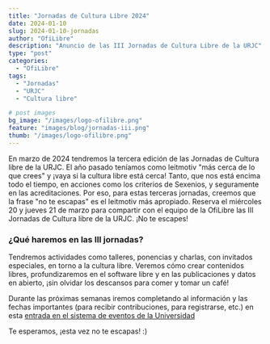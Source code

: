 ```yaml
---
title: "Jornadas de Cultura Libre 2024"
date: 2024-01-10
slug: 2024-01-10-jornadas
author: "OfiLibre"
description: "Anuncio de las III Jornadas de Cultura Libre de la URJC"
type: "post"
categories:
  - "OfiLibre"
tags:
  - "Jornadas"
  - "URJC"
  - "Cultura libre"

# post images 
bg_image: "/images/logo-ofilibre.png"
feature: "images/blog/jornadas-iii.png"
thumb: "/images/logo-ofilibre.png"
---
```



En marzo de 2024 tendremos la tercera edición de las Jornadas de Cultura libre de la URJC. El año pasado teníamos como leitmotiv "más cerca de lo que crees" y ¡vaya si la cultura libre está cerca! Tanto, que nos está encima todo el tiempo, en acciones como los criterios de Sexenios, y seguramente en las acreditaciones. Por eso, para estas terceras jornadas, creemos que la frase "no te escapas" es el leitmotiv más apropiado.
Reserva el miércoles 20 y jueves 21 de marzo para compartir con el equipo de la OfiLibre las III Jornadas de Cultura libre de la URJC. ¡No te escapes!

### ¿Qué haremos en las III jornadas?

Tendremos actividades como talleres, ponencias y charlas, con invitados especiales, en torno a la cultura libre. Veremos cómo crear contenidos libres, profundizaremos en el software libre y en las publicaciones y datos en abierto, ¡sin olvidar los descansos para comer y tomar un café!

Durante las próximas semanas iremos completando al información y las fechas importantes (para recibir contribuciones, para registrarse, etc.) en esta [entrada en el sistema de eventos de la Universidad](https://eventos.urjc.es/109643/detail/terceras-jornadas-de-cultura-libre-de-la-urjc.html)


Te esperamos, ¡esta vez no te escapas!  :)